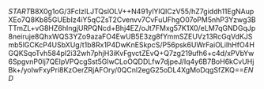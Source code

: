 $START$B8X0g1oG/3FcIzILJTQslOLV++N491ylYlQlCzV55/hZ7giddh11EgNAupXEo7Q8Kb85GUEbIz4iY5qCZsT2Cvenvv7CvFuUFhgO07oPM5nhP3Yzwg3BTTmZL+vG8HZ6hIngjURPQNcd+Bhj4EZ/oJt7FMxg57K1X0/eLM7qGNDGqJp8neiruje8QhxWQS3YZo9azaFO4EwUB5E3zg8fYmmSZEUVz13RcGqVdKJSmb5lGCKcP4USbXUg/t1b8Rx1P4DwKnESkpcS/P56psk6UWrFaiOLilhHfO4HGQKSqoTvh584pl2i32wh7phjH3iKvFgvctZEvQ+Q7zg219ufh6+c4d/xPVbYw6SpgvnP0lj7QEIpVPQcgSst5GlwCLoOQDDLfw7djpeJ/Iq4y6B7BoH6kCvUHjBk+/yoIwFxyPri8KzOerZRjAFOry/0QCnl2egG25oDL4XgMoDqgSfZKQ==$END$